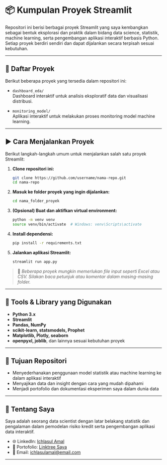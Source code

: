 # 📦 Kumpulan Proyek Streamlit

Repositori ini berisi berbagai proyek Streamlit yang saya kembangkan sebagai bentuk eksplorasi dan praktik dalam bidang data science, statistik, machine learning, serta pengembangan aplikasi interaktif berbasis Python.  
Setiap proyek berdiri sendiri dan dapat dijalankan secara terpisah sesuai kebutuhan.

---

## 📁 Daftar Proyek

Berikut beberapa proyek yang tersedia dalam repositori ini:

- `dashboard_eda/`  
  Dashboard interaktif untuk analisis eksploratif data dan visualisasi distribusi.

- `monitoring_model/`  
  Aplikasi interaktif untuk melakukan proses monitoring model machine learning.

---

## ▶️ Cara Menjalankan Proyek

Berikut langkah-langkah umum untuk menjalankan salah satu proyek Streamlit:

1. **Clone repositori ini:**

   ```bash
   git clone https://github.com/username/nama-repo.git
   cd nama-repo
   ```

2. **Masuk ke folder proyek yang ingin dijalankan:**

   ```bash
   cd nama_folder_proyek
   ```

3. **(Opsional) Buat dan aktifkan virtual environment:**

   ```bash
   python -m venv venv
   source venv/bin/activate  # Windows: venv\Scripts\activate
   ```

4. **Install dependensi:**

   ```bash
   pip install -r requirements.txt
   ```

5. **Jalankan aplikasi Streamlit:**

   ```bash
   streamlit run app.py
   ```

> 📌 *Beberapa proyek mungkin memerlukan file input seperti Excel atau CSV. Silakan baca petunjuk atau komentar dalam masing-masing folder.*

---

## 🧰 Tools & Library yang Digunakan

- **Python 3.x**
- **Streamlit**
- **Pandas, NumPy**
- **scikit-learn, statsmodels, Prophet**
- **Matplotlib, Plotly, seaborn**
- **openpyxl, joblib**, dan lainnya sesuai kebutuhan proyek

---

## 🎯 Tujuan Repositori

- Menyederhanakan penggunaan model statistik atau machine learning ke dalam aplikasi interaktif
- Menyajikan data dan insight dengan cara yang mudah dipahami
- Menjadi portofolio dan dokumentasi eksperimen saya dalam dunia data

---

## 👤 Tentang Saya

Saya adalah seorang data scientist dengan latar belakang statistik dan pengalaman dalam pemodelan risiko kredit serta pengembangan aplikasi data interaktif.

- 🌐 LinkedIn: [Ichlasul Amal](https://www.linkedin.com/in/ichlasulamal)  
- 🔗 Portofolio: [Linktree Saya](https://linktr.ee/ichlasulamal)  
- 📧 Email: ichlasulamal@email.com

---
